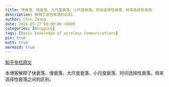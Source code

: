 ```yaml
---
title: 快衰落、慢衰落、大尺度衰落、小尺度衰落、时间选择性衰落、频率选择性衰落
description: 解释了这些衰落的区别。
author: Chen Zhang
date: 2025-05-27 00:00:00 +0800
categories: [Blogging]
tags: [Basic knowledge of wireless Communications]
pin: true
math: true
mermaid: true
---
```


[知乎专栏原文](https://zhuanlan.zhihu.com/p/618099103)

本博客解释了快衰落、慢衰落、大尺度衰落、小尺度衰落、时间选择性衰落、频率选择性衰落之间的区别。